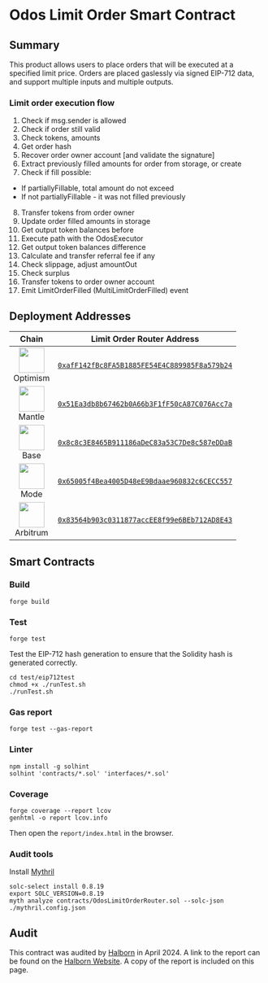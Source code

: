 # Odos Limit Order Smart Contract

## Summary

This product allows users to place orders that will be executed at a specified limit price. Orders are placed gaslessly via signed EIP-712 data, and support multiple inputs and multiple outputs.

### Limit order execution flow

1. Check if msg.sender is allowed
2. Check if order still valid
3. Check tokens, amounts
4. Get order hash
5. Recover order owner account [and validate the signature]
6. Extract previously filled amounts for order from storage, or create
7. Check if fill possible:
  - If partiallyFillable, total amount do not exceed
  - If not partiallyFillable - it was not filled previously
8. Transfer tokens from order owner
9. Update order filled amounts in storage
10. Get output token balances before
11. Execute path with the OdosExecutor
12. Get output token balances difference
13. Calculate and transfer referral fee if any
14. Check slippage, adjust amountOut
15. Check surplus
16. Transfer tokens to order owner account
17. Emit LimitOrderFilled (MultiLimitOrderFilled) event

## Deployment Addresses

| Chain | Limit Order Router Address |
| :-: | :-: |
| <img src="https://assets.odos.xyz/chains/optimism.png" width="50" height="50"><br>Optimism | [`0xafF142fBc8FA5B1885FE54E4C889985F8a579b24`](https://optimistic.etherscan.io/address/0xafF142fBc8FA5B1885FE54E4C889985F8a579b24) |
| <img src="https://assets.odos.xyz/chains/mantle.png" width="50" height="50"><br>Mantle | [`0x51Ea3db8b67462b0A66b3F1fF50cA87C076Acc7a`](https://mantlescan.xyz/address/0x51Ea3db8b67462b0A66b3F1fF50cA87C076Acc7a) |
| <img src="https://assets.odos.xyz/chains/base.png" width="50" height="50"><br>Base | [`0x8c8c3E8465B911186aDeC83a53C7De8c587eDDaB`](https://basescan.org/address/0x8c8c3E8465B911186aDeC83a53C7De8c587eDDaB) |
| <img src="https://assets.odos.xyz/chains/mode.png" width="50" height="50"><br>Mode | [`0x65005f4Bea4005D48eE9Bdaae960832c6CECC557`](https://explorer.mode.network/address/0x65005f4Bea4005D48eE9Bdaae960832c6CECC557) |
| <img src="https://assets.odos.xyz/chains/arbitrum.png" width="50" height="50"><br>Arbitrum | [`0x83564b903c0311877accEE8f99e6BEb712AD8E43`](https://arbiscan.io/address/0x83564b903c0311877accEE8f99e6BEb712AD8E43) |

## Smart Contracts

### Build

```shell
forge build
```

### Test

```shell
forge test
```

Test the EIP-712 hash generation to ensure that the Solidity hash is generated correctly.

```shell
cd test/eip712test
chmod +x ./runTest.sh
./runTest.sh
```

### Gas report

```shell
forge test --gas-report
```

### Linter

```
npm install -g solhint
solhint 'contracts/*.sol' 'interfaces/*.sol'
```

### Coverage

```shell
forge coverage --report lcov
genhtml -o report lcov.info
```

Then open the `report/index.html` in the browser.


### Audit tools

Install [Mythril](https://github.com/Consensys/mythril)

```shell
solc-select install 0.8.19
export SOLC_VERSION=0.8.19
myth analyze contracts/OdosLimitOrderRouter.sol --solc-json ./mythril.config.json
```

## Audit

This contract was audited by [Halborn](https://www.halborn.com/) in April 2024. A link to the report can be found on the [Halborn Website](https://www.halborn.com/audits/odos/limit-orders). A copy of the report is included on this page.
